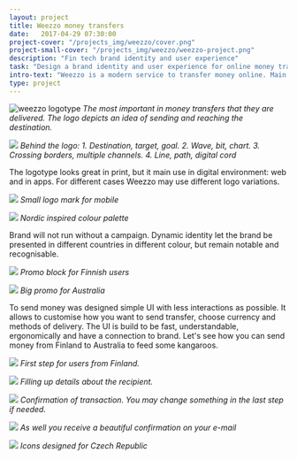 ```yaml
---
layout: project
title: Weezzo money transfers
date:   2017-04-29 07:30:00
project-cover: "/projects_img/weezzo/cover.png"
project-small-cover: "/projects_img/weezzo/weezzo-project.png"
description: "Fin tech brand identity and user experience"
task: "Design a brand identity and user experience for online money transfers."
intro-text: "Weezzo is a modern service to transfer money online. Main advantages are speed and different ways how you can send and receive money. For example, you may make a bank transfer that can be received in another country by cash delivered to your doorstep. Besides digital identity, I have been working on user interfaces and user experience for sending money for the web and mobile pages."
type: project
---
```


<span class="logo">![weezzo logotype](/projects_img/weezzo/logo.svg)</span>
<span class="p-center">*The most important in money transfers that they are delivered. The logo depicts an idea of sending and reaching the destination.*</span>


<span class="p800">![](/projects_img/weezzo/behind_brand.png)</span>
<span class="p-center">*Behind the logo: 1. Destination,
target, goal. 	2. Wave, bit, chart. 	3. Crossing borders, multiple channels. 	4. Line, path, digital cord*</span>

<span class="p-text">The logotype looks great in print, but it main use in digital environment: web and in apps. For different cases Weezzo may use different logo variations.<span>

<span class="p800">![](/projects_img/weezzo/phone.png)</span>
<span class="p-center">*Small logo mark for mobile*</span>

<span class="p800">![](/projects_img/weezzo/colour.png)</span>
<span class="p-center">*Nordic inspired colour palette*</span>

<span class="p-text">Brand will not run without a campaign. Dynamic identity let the brand be presented in different countries in different colour, but remain notable and recognisable.<span>

<span class="p800">![](/projects_img/weezzo/ad.png)</span>
<span class="p-center">*Promo block for Finnish users*</span>

<span class="p800">![](/projects_img/weezzo/big_ad.png)</span>
<span class="p-center">*Big promo for Australia*</span>

<span class="p-text">To send money was designed simple UI with less interactions as possible. It allows to customise how you want to send transfer, choose currency and methods of delivery. The UI is build to be fast, understandable, ergonomically and have a connection to brand. Let's see how you can send money from Finland to Australia to feed some kangaroos.<span>

<span class="p800 pshadow">![](/projects_img/weezzo/Starting_screen.png)</span>
<span class="p-center">*First step for users from Finland.*</span>

<span class="p800 pshadow">![](/projects_img/weezzo/details.png)</span>
<span class="p-center">*Filling up details about the recipient.*</span>

<span class="p800 pshadow">![](/projects_img/weezzo/last.png)</span>
<span class="p-center">*Confirmation of transaction. You may change something in the last step if needed.*</span>

<span class="p500">![](/projects_img/weezzo/e-mail.png)</span>
<span class="p-center">*As well you receive a beautiful confirmation on your e-mail*</span>

<span class="p400">![](/projects_img/weezzo/financial-icons.png)</span>
<span class="p-center">*Icons designed for Czech Republic*</span>



